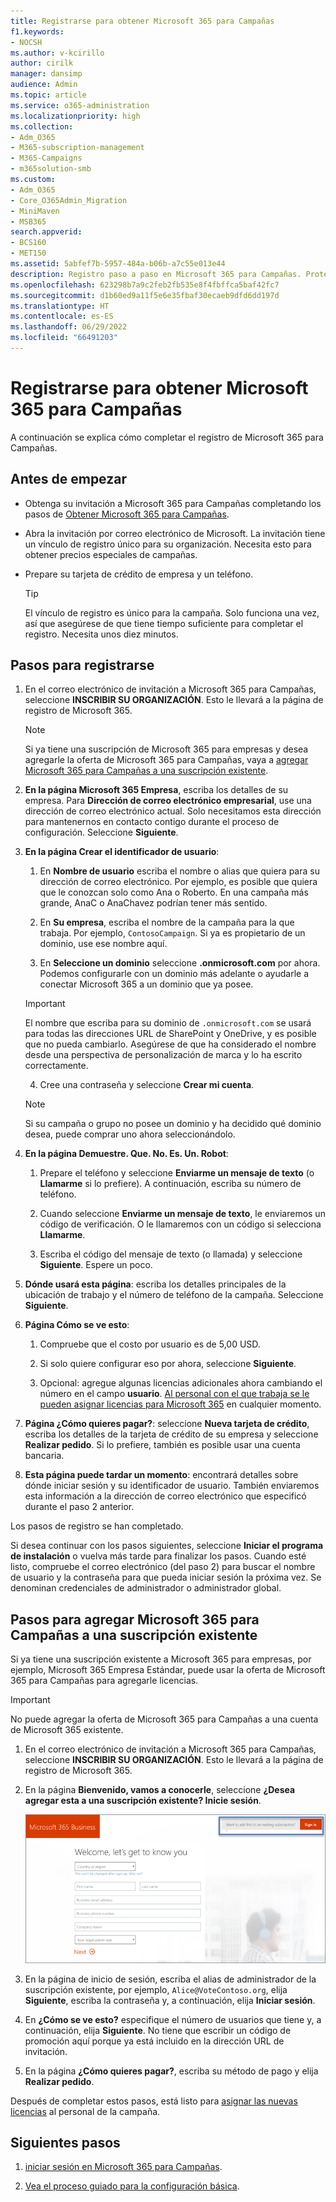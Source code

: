 ```yaml
---
title: Registrarse para obtener Microsoft 365 para Campañas
f1.keywords:
- NOCSH
ms.author: v-kcirillo
author: cirilk
manager: dansimp
audience: Admin
ms.topic: article
ms.service: o365-administration
ms.localizationpriority: high
ms.collection:
- Adm_O365
- M365-subscription-management
- M365-Campaigns
- m365solution-smb
ms.custom:
- Adm_O365
- Core_O365Admin_Migration
- MiniMaven
- MSB365
search.appverid:
- BCS160
- MET150
ms.assetid: 5abfef7b-5957-484a-b06b-a7c55e013e44
description: Registro paso a paso en Microsoft 365 para Campañas. Proteja su campaña de las amenazas de ciberseguridad al correo electrónico, los datos y la comunicación.
ms.openlocfilehash: 623298b7a9c2feb2fb535e8f4fbffca5baf42fc7
ms.sourcegitcommit: d1b60ed9a11f5e6e35fbaf30ecaeb9dfd6dd197d
ms.translationtype: HT
ms.contentlocale: es-ES
ms.lasthandoff: 06/29/2022
ms.locfileid: "66491203"
---
```

# <a name="sign-up-for-microsoft-365-for-campaigns"></a>Registrarse para obtener Microsoft 365 para Campañas 

A continuación se explica cómo completar el registro de Microsoft 365 para Campañas.

## <a name="before-you-begin"></a>Antes de empezar

- Obtenga su invitación a Microsoft 365 para Campañas completando los pasos de [Obtener Microsoft 365 para Campañas](get-microsoft-365-campaigns.md).
- Abra la invitación por correo electrónico de Microsoft. La invitación tiene un vínculo de registro único para su organización. Necesita esto para obtener precios especiales de campañas.
- Prepare su tarjeta de crédito de empresa y un teléfono.

    > [!TIP]
    > El vínculo de registro es único para la campaña. Solo funciona una vez, así que asegúrese de que tiene tiempo suficiente para completar el registro. Necesita unos diez minutos.

## <a name="steps-to-sign-up"></a>Pasos para registrarse

1. En el correo electrónico de invitación a Microsoft 365 para Campañas, seleccione **INSCRIBIR SU ORGANIZACIÓN**. Esto le llevará a la página de registro de Microsoft 365.

    > [!NOTE]
    > Si ya tiene una suscripción de Microsoft 365 para empresas y desea agregarle la oferta de Microsoft 365 para Campañas, vaya a [agregar Microsoft 365 para Campañas a una suscripción existente](#steps-to-add-microsoft-365-for-campaigns-to-an-existing-subscription).

2. **En la página Microsoft 365 Empresa**, escriba los detalles de su empresa. Para **Dirección de correo electrónico empresarial**, use una dirección de correo electrónico actual. Solo necesitamos esta dirección para mantenernos en contacto contigo durante el proceso de configuración. Seleccione **Siguiente**.

3. **En la página Crear el identificador de usuario**:
 
    1. En **Nombre de usuario** escriba el nombre o alias que quiera para su dirección de correo electrónico. Por ejemplo, es posible que quiera que le conozcan solo como Ana o Roberto. En una campaña más grande, AnaC o AnaChavez podrían tener más sentido.

    2. En **Su empresa**, escriba el nombre de la campaña para la que trabaja. Por ejemplo, `ContosoCampaign`. Si ya es propietario de un dominio, use ese nombre aquí. 
 
    3. En **Seleccione un dominio** seleccione **.onmicrosoft.com** por ahora. Podemos configurarle con un dominio más adelante o ayudarle a conectar Microsoft 365 a un dominio que ya posee.

    > [!IMPORTANT]
    > El nombre que escriba para su dominio de `.onmicrosoft.com` se usará para todas las direcciones URL de SharePoint y OneDrive, y es posible que no pueda cambiarlo. Asegúrese de que ha considerado el nombre desde una perspectiva de personalización de marca y lo ha escrito correctamente.

    4. Cree una contraseña y seleccione **Crear mi cuenta**.
 
    > [!NOTE]
    > Si su campaña o grupo no posee un dominio y ha decidido qué dominio desea, puede comprar uno ahora seleccionándolo.

4. **En la página Demuestre. Que. No. Es. Un. Robot**:
 
    1. Prepare el teléfono y seleccione **Enviarme un mensaje de texto** (o **Llamarme** si lo prefiere). A continuación, escriba su número de teléfono. 
 
    2. Cuando seleccione **Enviarme un mensaje de texto**, le enviaremos un código de verificación. O le llamaremos con un código si selecciona **Llamarme**.
 
    3. Escriba el código del mensaje de texto (o llamada) y seleccione **Siguiente**. Espere un poco. 

5. **Dónde usará esta página**: escriba los detalles principales de la ubicación de trabajo y el número de teléfono de la campaña. Seleccione **Siguiente**.

6. **Página Cómo se ve esto**:

    1. Compruebe que el costo por usuario es de 5,00 USD. 

    2. Si solo quiere configurar eso por ahora, seleccione **Siguiente**. 

    3. Opcional: agregue algunas licencias adicionales ahora cambiando el número en el campo **usuario**. [Al personal con el que trabaja se le pueden asignar licencias para Microsoft 365](../admin/add-users/add-users.md?toc=%2fmicrosoft-365%2fcampaigns%2ftoc.json) en cualquier momento.

7. **Página ¿Cómo quieres pagar?**: seleccione **Nueva tarjeta de crédito**, escriba los detalles de la tarjeta de crédito de su empresa y seleccione **Realizar pedido**. Si lo prefiere, también es posible usar una cuenta bancaria.

8. **Esta página puede tardar un momento**: encontrará detalles sobre dónde iniciar sesión y su identificador de usuario. También enviaremos esta información a la dirección de correo electrónico que especificó durante el paso 2 anterior.

Los pasos de registro se han completado. 

Si desea continuar con los pasos siguientes, seleccione **Iniciar el programa de instalación** o vuelva más tarde para finalizar los pasos. Cuando esté listo, compruebe el correo electrónico (del paso 2) para buscar el nombre de usuario y la contraseña para que pueda iniciar sesión la próxima vez. Se denominan credenciales de administrador o administrador global.

## <a name="steps-to-add-microsoft-365-for-campaigns-to-an-existing-subscription"></a>Pasos para agregar Microsoft 365 para Campañas a una suscripción existente

Si ya tiene una suscripción existente a Microsoft 365 para empresas, por ejemplo, Microsoft 365 Empresa Estándar, puede usar la oferta de Microsoft 365 para Campañas para agregarle licencias.

> [!IMPORTANT]
> No puede agregar la oferta de Microsoft 365 para Campañas a una cuenta de Microsoft 365 existente.

1. En el correo electrónico de invitación a Microsoft 365 para Campañas, seleccione **INSCRIBIR SU ORGANIZACIÓN**. Esto le llevará a la página de registro de Microsoft 365.

2. En la página **Bienvenido, vamos a conocerle**, seleccione **¿Desea agregar esta a una suscripción existente? Inicie sesión**.
    
   ![Elija Iniciar sesión en la esquina superior derecha.](../media/addtoexisting.png)

3. En la página de inicio de sesión, escriba el alias de administrador de la suscripción existente, por ejemplo, `Alice@VoteContoso.org`, elija **Siguiente**, escriba la contraseña y, a continuación, elija **Iniciar sesión**.

4. En **¿Cómo se ve esto?** especifique el número de usuarios que tiene y, a continuación, elija **Siguiente**. No tiene que escribir un código de promoción aquí porque ya está incluido en la dirección URL de invitación.

5. En la página **¿Cómo quieres pagar?**, escriba su método de pago y elija **Realizar pedido**.

Después de completar estos pasos, está listo para [asignar las nuevas licencias](../admin/manage/assign-licenses-to-users.md) al personal de la campaña.

## <a name="next-steps"></a>Siguientes pasos

1. [iniciar sesión en Microsoft 365 para Campañas](m365-campaigns-sign-in.md).

2. [Vea el proceso guiado para la configuración básica](m365bp-setup.md#guided-setup-process).
